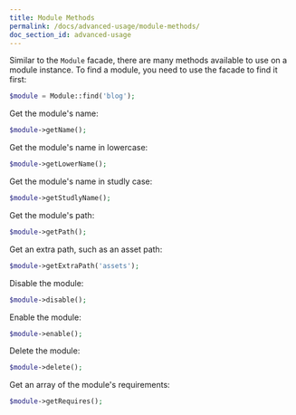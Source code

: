 ```yaml
---
title: Module Methods
permalink: /docs/advanced-usage/module-methods/
doc_section_id: advanced-usage
---
```


Similar to the `Module` facade, there are many methods available to use on a module instance.
To find a module, you need to use the facade to find it first:

```php
$module = Module::find('blog');
```

Get the module's name:

```php
$module->getName();
```

Get the module's name in lowercase:

```php
$module->getLowerName();
```

Get the module's name in studly case:

```php
$module->getStudlyName();
```

Get the module's path:

```php
$module->getPath();
```

Get an extra path, such as an asset path:

```php
$module->getExtraPath('assets');
```

Disable the module:

```php
$module->disable();
```

Enable the module:

```php
$module->enable();
```

Delete the module:

```php
$module->delete();
```

Get an array of the module's requirements:

```php
$module->getRequires();
```
